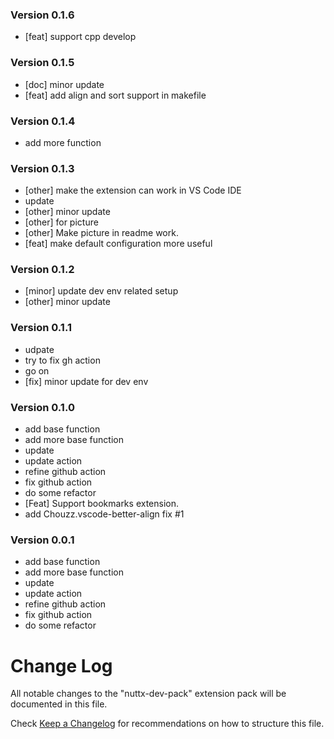 ### Version 0.1.6
- [feat] support cpp develop

### Version 0.1.5
- [doc] minor update
- [feat] add align and sort support in makefile

### Version 0.1.4

- add more function

### Version 0.1.3
- [other] make the extension can work in VS Code IDE
- update
- [other] minor update
- [other] for picture
- [other] Make picture in readme work.
- [feat] make default configuration more useful

### Version 0.1.2
- [minor] update dev env related setup
- [other] minor update

### Version 0.1.1
- udpate
- try to fix gh action
- go on
- [fix] minor update for dev env

### Version 0.1.0
- add base function
- add more base function
- update
- update action
- refine github action
- fix github action
- do some refactor
- [Feat] Support bookmarks extension.
- add Chouzz.vscode-better-align fix #1

### Version 0.0.1
- add base function
- add more base function
- update
- update action
- refine github action
- fix github action
- do some refactor

# Change Log

All notable changes to the "nuttx-dev-pack" extension pack will be documented in this file.

Check [Keep a Changelog](http://keepachangelog.com/) for recommendations on how to structure this file.
